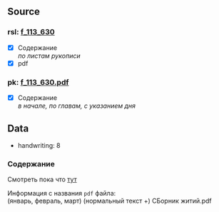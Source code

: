 ## Source

### rsl: [f_113_630][rsl]
- [x] Содержание  
  *по листам рукописи*
- [x] pdf
### pk: [f_113_630.pdf][pk]
- [x] Содержание  
  *в начале, по главам, с указанием дня*

## Data

* handwriting: 8


### Содержание
Смотреть пока что [тут][lives_saints]

Информация с названия `pdf` файла:  
(январь, февраль, март)
(нормальный текст +)
СБорник житий.pdf



[rsl]: https://lib-fond.ru/lib-rgb/113/f-113-630/

[pk]: ../../../../../../pravoslavie/lives_saints/f_113_630.pdf


[lives_saints]: ../../../lives_saints/Жития-Святых.md
